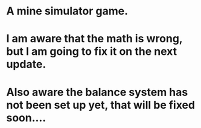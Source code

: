 # A mine simulator game.
# I am aware that the math is wrong, but I am going to fix it on the next update.
# Also aware the balance system has not been set up yet, that will be fixed soon....
